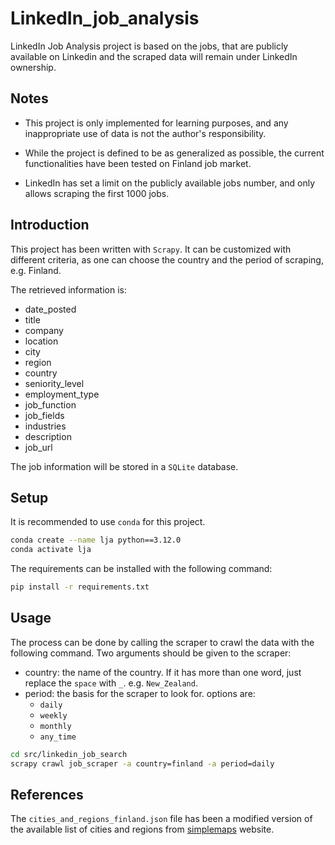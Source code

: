 # LinkedIn_job_analysis

LinkedIn Job Analysis project is based on the jobs, that are publicly available on Linkedin and the scraped data will remain under LinkedIn ownership.

## Notes

- This project is only implemented for learning purposes, and any inappropriate use of data is not the author's responsibility.

- While the project is defined to be as generalized as possible, the current functionalities have been tested on Finland job market.

- LinkedIn has set a limit on the publicly available jobs number, and only allows scraping the first 1000 jobs.

## Introduction

This project has been written with `Scrapy`. It can be customized with different criteria, as one can choose the country and the period of scraping, e.g. Finland.

The retrieved information is:
- date_posted
- title
- company
- location
- city
- region
- country
- seniority_level
- employment_type
- job_function
- job_fields
- industries
- description
- job_url

The job information will be stored in a `SQLite` database.

## Setup

It is recommended to use `conda` for this project.
```bash
conda create --name lja python==3.12.0
conda activate lja 
```

The requirements can be installed with the following command:
```bash
pip install -r requirements.txt
```

## Usage

The process can be done by calling the scraper to crawl the data with the following command.
Two arguments should be given to the scraper:
- country: the name of the country. If it has more than one word, just replace the `space` with `_`. e.g. `New_Zealand`.
- period: the basis for the scraper to look for. options are:
  - `daily`
  - `weekly`
  -  `monthly`
  - `any_time`

```bash
cd src/linkedin_job_search
scrapy crawl job_scraper -a country=finland -a period=daily
```

## References

The `cities_and_regions_finland.json` file has been a modified version of the available list of cities and regions from <a href='https://simplemaps.com/data/fi-cities'>simplemaps</a> website.